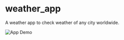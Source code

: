 # weather_app

A weather app to check weather of any city worldwide.

![App Demo](lib/video/weather_app_2.gif)
